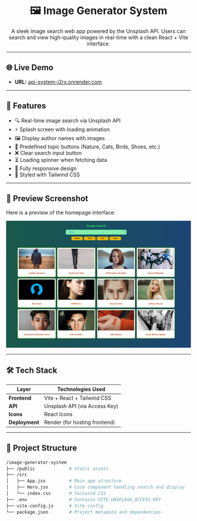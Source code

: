 <h1 align="center">🖼️ Image Generator System</h1>

<p align="center">
  A sleek image search web app powered by the Unsplash API. Users can search and view high-quality images in real-time with a clean React + Vite interface.
</p>

---

## 🌐 Live Demo

- **URL:** [api-system-i2rx.onrender.com](https://api-system-lif1.onrender.com)

---

## 🚀 Features

- 🔍 Real-time image search via Unsplash API  
- ⚡ Splash screen with loading animation  
- 🖼️ Display author names with images  
- 📌 Predefined topic buttons (Nature, Cats, Birds, Shoes, etc.)  
- ❌ Clear search input button  
- ⏳ Loading spinner when fetching data  
- 📱 Fully responsive design  
- 🎨 Styled with Tailwind CSS

---
## 📸 Preview Screenshot

Here is a preview of the homepage interface:
<p align="center"> <img src="frontend/src/assets/home_preview.png" alt="Home Preview" width="700" /> </p>

---

## 🛠️ Tech Stack

| Layer        | Technologies Used                 |
|--------------|------------------------------------|
| **Frontend** | Vite + React + Tailwind CSS        |
| **API**      | Unsplash API (via Access Key)      |
| **Icons**    | React Icons                        |
| **Deployment** | Render (for hosting frontend)    |

---

## 📁 Project Structure

```bash
/image-generator-system
├── /public             # Static assets
├── /src
│   ├── App.jsx         # Main app structure
│   ├── Hero.jsx        # Core component handling search and display
│   └── index.css       # Tailwind CSS
├── .env                # Contains VITE_UNSPLASH_ACCESS_KEY
├── vite.config.js      # Vite config
└── package.json        # Project metadata and dependencies



